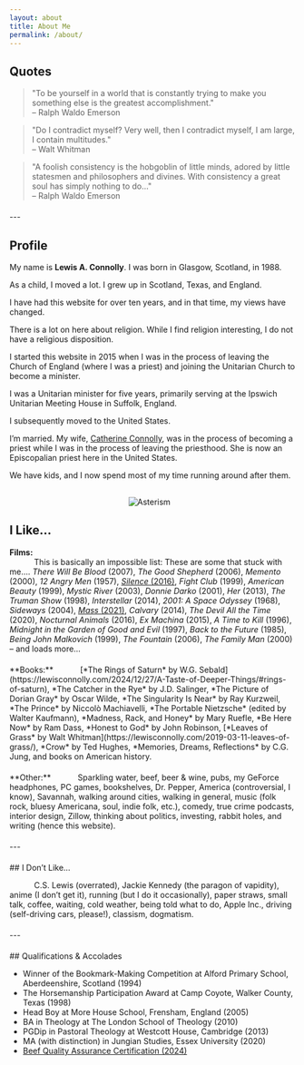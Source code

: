 ```yaml
---
layout: about
title: About Me
permalink: /about/
---
```


## Quotes

> "To be yourself in a world that is constantly trying to make you something else is the greatest accomplishment."  
> – Ralph Waldo Emerson

> "Do I contradict myself? Very well, then I contradict myself, I am large, I contain multitudes."  
> – Walt Whitman

> "A foolish consistency is the hobgoblin of little minds, adored by little statesmen and philosophers and divines. With consistency a great soul has simply nothing to do…"  
> – Ralph Waldo Emerson
<div style="margin-top: 20px;"></div>
---
<div style="margin-top: 20px;"></div>

## Profile

My name is **Lewis A. Connolly**. I was born in Glasgow, Scotland, in 1988.

As a child, I moved a lot. I grew up in Scotland, Texas, and England.

I have had this website for over ten years, and in that time, my views have changed.

There is a lot on here about religion. While I find religion interesting, I do not have a religious disposition.

I started this website in 2015 when I was in the process of leaving the Church of England (where I was a priest) and joining the Unitarian Church to become a minister.

I was a Unitarian minister for five years, primarily serving at the Ipswich Unitarian Meeting House in Suffolk, England.

I subsequently moved to the United States.

I’m married. My wife, [Catherine Connolly](https://www.catconnolly.com/), was in the process of becoming a priest while I was in the process of leaving the priesthood. She is now an Episcopalian priest here in the United States.

We have kids, and I now spend most of my time running around after them.

<div style="margin-top: 30px;"></div>
<img src="{{ '/assets/images/asterism1.png' | relative_url }}" alt="Asterism" style="display: block; margin: 20px auto; max-width: 85px; height: auto;">
<div style="margin-bottom: 20px;"></div>

## I Like…

**Films:**  
&nbsp;&nbsp;&nbsp;&nbsp;&nbsp;&nbsp;&nbsp;&nbsp;&nbsp;&nbsp; This is basically an impossible list: These are some that stuck with me…. *There Will Be Blood* (2007), *The Good Shepherd* (2006), *Memento* (2000), *12 Angry Men* (1957), [*Silence* (2016)](https://lewisconnolly.com/2017/01/02/silence-2016/), *Fight Club* (1999), *American Beauty* (1999), *Mystic River* (2003), *Donnie Darko* (2001), *Her* (2013), *The Truman Show* (1998), *Interstellar* (2014), *2001: A Space Odyssey* (1968), *Sideways* (2004), [*Mass* (2021)](https://lewisconnolly.com/2022/01/13/mass-2021-a-review/), *Calvary* (2014), *The Devil All the Time* (2020), *Nocturnal Animals* (2016), *Ex Machina* (2015), *A Time to Kill* (1996), *Midnight in the Garden of Good and Evil* (1997), *Back to the Future* (1985), *Being John Malkovich* (1999), *The Fountain* (2006), *The Family Man* (2000) – and loads more…
<div style="margin-top: 20px;"></div>
**Books:**  
&nbsp;&nbsp;&nbsp;&nbsp;&nbsp;&nbsp;&nbsp;&nbsp;&nbsp;&nbsp; [*The Rings of Saturn* by W.G. Sebald](https://lewisconnolly.com/2024/12/27/A-Taste-of-Deeper-Things/#rings-of-saturn), *The Catcher in the Rye* by J.D. Salinger, *The Picture of Dorian Gray* by Oscar Wilde, *The Singularity Is Near* by Ray Kurzweil, *The Prince* by Niccolò Machiavelli, *The Portable Nietzsche* (edited by Walter Kaufmann), *Madness, Rack, and Honey* by Mary Ruefle, *Be Here Now* by Ram Dass, *Honest to God* by John Robinson, [*Leaves of Grass* by Walt Whitman](https://lewisconnolly.com/2019-03-11-leaves-of-grass/), *Crow* by Ted Hughes, *Memories, Dreams, Reflections* by C.G. Jung, and books on American history.
<div style="margin-top: 20px;"></div>
**Other:**  
&nbsp;&nbsp;&nbsp;&nbsp;&nbsp;&nbsp;&nbsp;&nbsp;&nbsp;&nbsp; Sparkling water, beef, beer & wine, pubs, my GeForce headphones, PC games, bookshelves, Dr. Pepper, America (controversial, I know), Savannah, walking around cities, walking in general, music (folk rock, bluesy Americana, soul, indie folk, etc.), comedy, true crime podcasts, interior design, Zillow, thinking about politics, investing, rabbit holes, and writing (hence this website).
<div style="margin-top: 20px;"></div>
---
<div style="margin-top: 20px;"></div>
## I Don’t Like…

&nbsp;&nbsp;&nbsp;&nbsp;&nbsp;&nbsp;&nbsp;&nbsp;&nbsp;&nbsp; C.S. Lewis (overrated), Jackie Kennedy (the paragon of vapidity), anime (I don’t get it), running (but I do it occasionally), paper straws, small talk, coffee, waiting, cold weather, being told what to do, Apple Inc., driving (self-driving cars, please!), classism, dogmatism.
<div style="margin-top: 20px;"></div>
---
<div style="margin-top: 20px;"></div>
## Qualifications & Accolades

- Winner of the Bookmark-Making Competition at Alford Primary School, Aberdeenshire, Scotland (1994)
- The Horsemanship Participation Award at Camp Coyote, Walker County, Texas (1998)
- Head Boy at More House School, Frensham, England (2005)
- BA in Theology at The London School of Theology (2010)
- PGDip in Pastoral Theology at Westcott House, Cambridge (2013)
- MA (with distinction) in Jungian Studies, Essex University (2020)
- [Beef Quality Assurance Certification (2024)](https://lewisconnolly.com/2024/12/18/Bovine-Chronicles-Untold/)